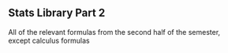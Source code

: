 ## Stats Library Part 2

All of the relevant formulas from the second half of the semester, \
except calculus formulas
